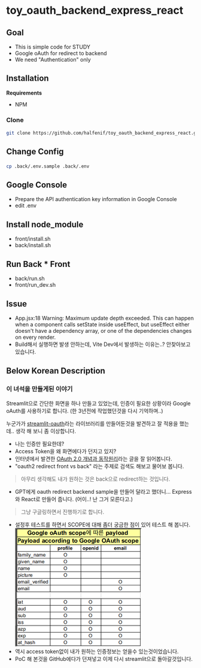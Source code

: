 # toy_oauth_backend_express_react

## Goal
- This is simple code for STUDY
- Google oAuth for redirect to backend
- We need "Authentication" only

## Installation
**Requirements**
- NPM

### Clone
```bash
git clone https://github.com/halfenif/toy_oauth_backend_express_react.git
```

## Change Config
```bash
cp .back/.env.sample .back/.env
```

## Google Console
- Prepare the API authentication key information in Google Console
- edit .env

## Install node_module
- front/install.sh
- back/install.sh

## Run Back * Front
- back/run.sh
- front/run_dev.sh


## Issue
- App.jsx:18 Warning: Maximum update depth exceeded. This can happen when a component calls setState inside useEffect, but useEffect either doesn't have a dependency array, or one of the dependencies changes on every render.
- Build해서 실행하면 발생 안하는데, Vite Dev에서 발생하는 이유는..? 안찾아보고 있습니다.

## Below Korean Description
### 이 녀석을 만들게된 이야기

Streamlit으로 간단한 화면을 하나 만들고 있었는데, 인증이 필요한 상황이라 Google oAuth를 사용하기로 합니다. (한 3년전에 작업했던것을 다시 기억하며..)

누군가가 [streamlit-oauth](https://github.com/dnplus/streamlit-oauth)라는 라이브러리를 만들어둔것을 발견하고 잘 적용을 했는데.. 생각 해 보니 좀 이상합니다.
- 나는 인증만 필요한데?
- Access Token을 왜 화면에다가 던지고 있지?
- 인터넷에서 발견한 [OAuth 2.0 개념과 동작원리](https://hudi.blog/oauth-2.0/)라는 글을 잘 읽어봅니다.
- "oauth2 redirect front vs back" 라는 주제로 검색도 해보고 물어보 봅니다.
> 아무리 생각해도 내가 원하는 것은 back으로 redirect하는 것입니다.
- GPT에게 oauth redirect backend sample을 만들어 달라고 했더니... Express와 React로 만들어 줍니다. (어이..! 난 그거 모른다고.)
> 그냥 구글링하면서 진행하기로 합니다.
- 설정후 테스트를 하면서 SCOPE에 대해 좀더 궁금한 점이 있어 테스트 해 봅니다.
![Payload according to Google oAuth scope](/doc/payload_by_scope.png)
- 역시 access token없이 내가 원하는 인증정보는 얻을수 있는것이었습니다.
- PoC 해 본것을 GitHub에다가 던져넣고 이제 다시 streamlit으로 돌아갈것입니다.